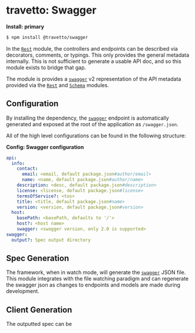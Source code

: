 travetto: Swagger
===

**Install: primary**
```bash
$ npm install @travetto/swagger
```

In the [`Rest`](https://github.com/travetto/travetto/tree/master/module/rest) module, the controllers and endpoints can be described via decorators, comments, or typings. This only provides the general metadata internally. This is not sufficient to generate a usable API doc, and so this module exists to bridge that gap.

The module is provides a [`swagger`](https://github.com/OAI/OpenAPI-Specification/blob/master/versions/2.0.md#swaggerObject) v2 representation of the API metadata provided via the [`Rest`](https://github.com/travetto/travetto/tree/master/module/rest) and [`Schema`](https://github.com/travetto/travetto/tree/master/module/schema) modules.


## Configuration
By installing the dependency, the [`swagger`](https://github.com/OAI/OpenAPI-Specification/blob/master/versions/2.0.md#swaggerObject) endpoint is automatically generated and exposed at the root of the application as `/swagger.json`.  

All of the high level configurations can be found in the following structure:

**Config: Swagger configuration**
```yaml
api:
  info:
    contact:
      email: <email, default package.json#author/email>
      name: <name, default package.json#author/name>
    description: <desc, default package.json#description>
    license: <license, default package.json#license>
    termsOfService?: <tos>
    title: <title, default package.json#name>
    version: <version, default package.json#version>
  host:
    basePath: <basePath, defaults to '/'>
    host?: <host name>
    swagger: <swagger version, only 2.0 is supported>
swagger:
  output?: Spec output directory
```

## Spec Generation
The framework, when in watch mode, will generate the [`swagger`](https://github.com/OAI/OpenAPI-Specification/blob/master/versions/2.0.md#swaggerObject) JSON file. This module integrates with the file watching paradigm and can regenerate the swagger json as changes to endpoints and models are made during development.

## Client Generation
The outputted spec can be 